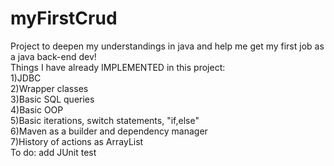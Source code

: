 # myFirstCrud
Project to deepen my understandings in java and help me get my first job as a java back-end dev!</br>
Things I have already IMPLEMENTED in this project:</br>
1)JDBC</br>
2)Wrapper classes</br>
3)Basic SQL queries</br>
4)Basic OOP</br>
5)Basic iterations, switch statements, "if,else"</br>
6)Maven as a builder and dependency manager</br>
7)History of actions as ArrayList</br>
To do: add JUnit test
